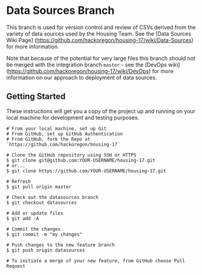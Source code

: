 # Data Sources Branch
This branch is used for version control and review of CSVs derived from the variety of data sources used by the Housing Team. See the [Data Sources Wiki Page] (https://github.com/hackoregon/housing-17/wiki/Data-Sources) for more information.

Note that because of the potential for very large files this branch should not be merged with the integration branch `master` - see the [DevOps wiki] (https://github.com/hackoregon/housing-17/wiki/DevOps) for more information on our approach to deployment of data sources.

## Getting Started

These instructions will get you a copy of the project up and running on your local machine for development and testing purposes.
```
# From your local machine, set up Git
# From GitHub, set up GitHub Authentication
# From GitHub, fork the Repo at `https://github.com/hackoregon/housing-17`

# Clone the GitHub repository using SSH or HTTPS
$ git clone git@github.com:YOUR-USERNAME/housing-17.git
# or...
$ git clone https://github.com/YOUR-USERNAME/housing-17.git

# Refresh
$ git pull origin master

# Check out the datasources branch
$ git checkout datasources

# Add or update files
$ git add -A

# Commit the changes
$ git commit -m "my changes"

# Push changes to the new feature branch
$ git push origin datasources

# To initiate a merge of your new feature, from GitHub choose Pull Request

```
